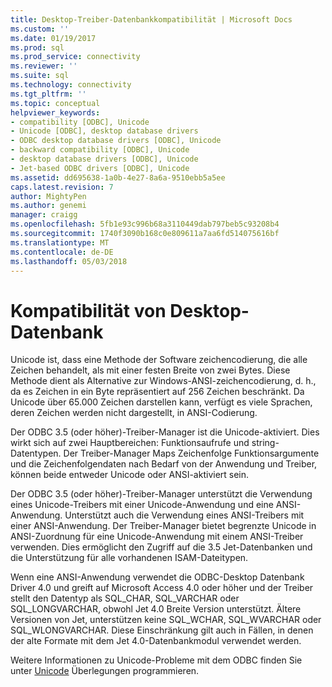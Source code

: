 ```yaml
---
title: Desktop-Treiber-Datenbankkompatibilität | Microsoft Docs
ms.custom: ''
ms.date: 01/19/2017
ms.prod: sql
ms.prod_service: connectivity
ms.reviewer: ''
ms.suite: sql
ms.technology: connectivity
ms.tgt_pltfrm: ''
ms.topic: conceptual
helpviewer_keywords:
- compatibility [ODBC], Unicode
- Unicode [ODBC], desktop database drivers
- ODBC desktop database drivers [ODBC], Unicode
- backward compatibility [ODBC], Unicode
- desktop database drivers [ODBC], Unicode
- Jet-based ODBC drivers [ODBC], Unicode
ms.assetid: dd695638-1a0b-4e27-8a6a-9510ebb5a5ee
caps.latest.revision: 7
author: MightyPen
ms.author: genemi
manager: craigg
ms.openlocfilehash: 5fb1e93c996b68a3110449dab797beb5c93208b4
ms.sourcegitcommit: 1740f3090b168c0e809611a7aa6fd514075616bf
ms.translationtype: MT
ms.contentlocale: de-DE
ms.lasthandoff: 05/03/2018
---
```

# <a name="desktop-database-driver-compatibility"></a>Kompatibilität von Desktop-Datenbank
Unicode ist, dass eine Methode der Software zeichencodierung, die alle Zeichen behandelt, als mit einer festen Breite von zwei Bytes. Diese Methode dient als Alternative zur Windows-ANSI-zeichencodierung, d. h., da es Zeichen in ein Byte repräsentiert auf 256 Zeichen beschränkt. Da Unicode über 65.000 Zeichen darstellen kann, verfügt es viele Sprachen, deren Zeichen werden nicht dargestellt, in ANSI-Codierung.  
  
 Der ODBC 3.5 (oder höher)-Treiber-Manager ist die Unicode-aktiviert. Dies wirkt sich auf zwei Hauptbereichen: Funktionsaufrufe und string-Datentypen. Der Treiber-Manager Maps Zeichenfolge Funktionsargumente und die Zeichenfolgendaten nach Bedarf von der Anwendung und Treiber, können beide entweder Unicode oder ANSI-aktiviert sein.  
  
 Der ODBC 3.5 (oder höher)-Treiber-Manager unterstützt die Verwendung eines Unicode-Treibers mit einer Unicode-Anwendung und eine ANSI-Anwendung. Unterstützt auch die Verwendung eines ANSI-Treibers mit einer ANSI-Anwendung. Der Treiber-Manager bietet begrenzte Unicode in ANSI-Zuordnung für eine Unicode-Anwendung mit einem ANSI-Treiber verwenden. Dies ermöglicht den Zugriff auf die 3.5 Jet-Datenbanken und die Unterstützung für alle vorhandenen ISAM-Dateitypen.  
  
 Wenn eine ANSI-Anwendung verwendet die ODBC-Desktop Datenbank Driver 4.0 und greift auf Microsoft Access 4.0 oder höher und der Treiber stellt den Datentyp als SQL_CHAR, SQL_VARCHAR oder SQL_LONGVARCHAR, obwohl Jet 4.0 Breite Version unterstützt. Ältere Versionen von Jet, unterstützen keine SQL_WCHAR, SQL_WVARCHAR oder SQL_WLONGVARCHAR. Diese Einschränkung gilt auch in Fällen, in denen der alte Formate mit dem Jet 4.0-Datenbankmodul verwendet werden.  
  
 Weitere Informationen zu Unicode-Probleme mit dem ODBC finden Sie unter [Unicode](../../odbc/reference/develop-app/unicode.md) Überlegungen programmieren.
